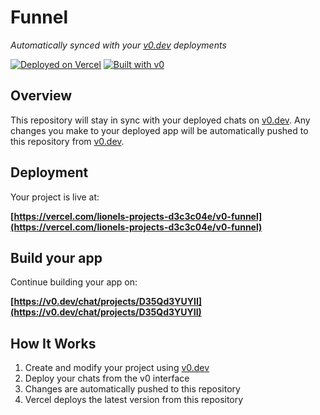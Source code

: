 # Funnel

*Automatically synced with your [v0.dev](https://v0.dev) deployments*

[![Deployed on Vercel](https://img.shields.io/badge/Deployed%20on-Vercel-black?style=for-the-badge&logo=vercel)](https://vercel.com/lionels-projects-d3c3c04e/v0-funnel)
[![Built with v0](https://img.shields.io/badge/Built%20with-v0.dev-black?style=for-the-badge)](https://v0.dev/chat/projects/D35Qd3YUYII)

## Overview

This repository will stay in sync with your deployed chats on [v0.dev](https://v0.dev).
Any changes you make to your deployed app will be automatically pushed to this repository from [v0.dev](https://v0.dev).

## Deployment

Your project is live at:

**[https://vercel.com/lionels-projects-d3c3c04e/v0-funnel](https://vercel.com/lionels-projects-d3c3c04e/v0-funnel)**

## Build your app

Continue building your app on:

**[https://v0.dev/chat/projects/D35Qd3YUYII](https://v0.dev/chat/projects/D35Qd3YUYII)**

## How It Works

1. Create and modify your project using [v0.dev](https://v0.dev)
2. Deploy your chats from the v0 interface
3. Changes are automatically pushed to this repository
4. Vercel deploys the latest version from this repository
